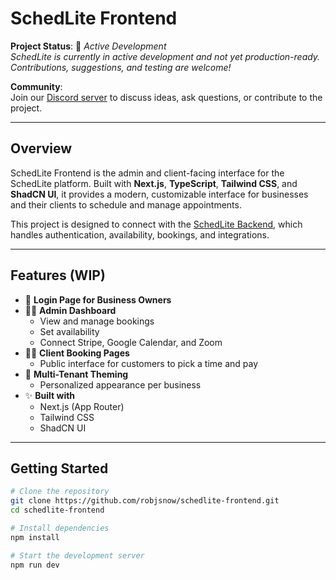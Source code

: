 # SchedLite Frontend

**Project Status**: 🚧 *Active Development*  
*SchedLite is currently in active development and not yet production-ready. Contributions, suggestions, and testing are welcome!*

**Community**:  
Join our [Discord server](https://discord.gg/F9WHHRrqbZ) to discuss ideas, ask questions, or contribute to the project.

---

## Overview

SchedLite Frontend is the admin and client-facing interface for the SchedLite platform. Built with **Next.js**, **TypeScript**, **Tailwind CSS**, and **ShadCN UI**, it provides a modern, customizable interface for businesses and their clients to schedule and manage appointments.

This project is designed to connect with the [SchedLite Backend](https://github.com/robjsnow/schedlite-backend), which handles authentication, availability, bookings, and integrations.

---

## Features (WIP)

- 🔐 **Login Page for Business Owners**
- 🧑‍💼 **Admin Dashboard**
  - View and manage bookings
  - Set availability
  - Connect Stripe, Google Calendar, and Zoom
- 👩‍💻 **Client Booking Pages**
  - Public interface for customers to pick a time and pay
- 🎨 **Multi-Tenant Theming**
  - Personalized appearance per business
- ✨ **Built with**
  - Next.js (App Router)
  - Tailwind CSS
  - ShadCN UI

---

## Getting Started

```bash
# Clone the repository
git clone https://github.com/robjsnow/schedlite-frontend.git
cd schedlite-frontend

# Install dependencies
npm install

# Start the development server
npm run dev
